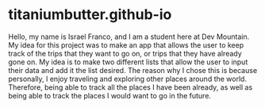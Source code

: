 # titaniumbutter.github-io

Hello, my name is Israel Franco, and I am a student here at Dev Mountain. My idea for this project was to make an app that allows the user to keep track of the trips that they want to go on, or trips that they have already gone on. My idea is to make two different lists that allow the user to input their data and add it the list desired. The reason why I chose this is because personally, I enjoy traveling and exploring other places around the world. Therefore, being able to track all the places I have been already, as well as being able to track the places I would want to go in the future.


